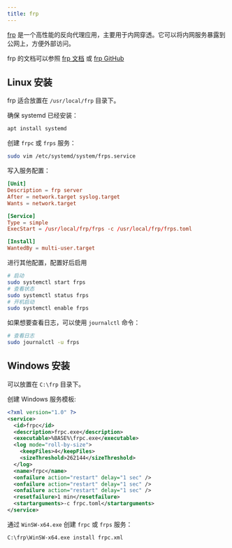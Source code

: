 ```yaml
---
title: frp
---
```


[frp](https://github.com/fatedier/frp) 是一个高性能的反向代理应用，主要用于内网穿透。它可以将内网服务暴露到公网上，方便外部访问。

frp 的文档可以参照 [frp 文档](https://gofrp.org/zh-cn/docs/) 或 [frp GitHub](https://github.com/fatedier/frp)

## Linux 安装

frp 适合放置在 `/usr/local/frp` 目录下。

确保 systemd 已经安装：

```bash
apt install systemd
```

创建 `frpc` 或 `frps` 服务：

```bash
sudo vim /etc/systemd/system/frps.service
```

写入服务配置：

```conf
[Unit]
Description = frp server
After = network.target syslog.target
Wants = network.target

[Service]
Type = simple
ExecStart = /usr/local/frp/frps -c /usr/local/frp/frps.toml

[Install]
WantedBy = multi-user.target
```

进行其他配置，配置好后启用

```bash
# 启动
sudo systemctl start frps
# 查看状态
sudo systemctl status frps
# 开机启动
sudo systemctl enable frps
```

如果想要查看日志，可以使用 `journalctl` 命令：

```bash
# 查看日志
sudo journalctl -u frps
```

## Windows 安装

可以放置在 `C:\frp` 目录下。

创建 Windows 服务模板:

```xml title="frpc.xml"
<?xml version="1.0" ?>
<service>
  <id>frpc</id>
  <description>frpc.exe</description>
  <executable>%BASE%\frpc.exe</executable>
  <log mode="roll-by-size">
    <keepFiles>4</keepFiles>
    <sizeThreshold>262144</sizeThreshold>
  </log>
  <name>frpc</name>
  <onfailure action="restart" delay="1 sec" />
  <onfailure action="restart" delay="1 sec" />
  <onfailure action="restart" delay="1 sec" />
  <resetfailure>1 min</resetfailure>
  <startarguments>-c frpc.toml</startarguments>
</service>
```

通过 `WinSW-x64.exe` 创建 `frpc` 或 `frps` 服务：

```bash
C:\frp\WinSW-x64.exe install frpc.xml
```
